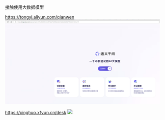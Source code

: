 接触使用大数据模型

https://tongyi.aliyun.com/qianwen
![](img/f52190f8a4be49ab4697fdfc1ff29831.png)

https://xinghuo.xfyun.cn/desk
![](img/0088a4b9e62f545c9a9f69efed4e53a0.png)

